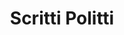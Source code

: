 ---
title: "Scritti Politti"
summary: "British band, originally formed in 1977 in Leeds. Cardiff-born singer-songwriter was the founding member of the band and the only member to have remained throughout the group's history."
image: "scritti-politti.jpg"
apple_music_artist_url: "https://music.apple.com/gb/artist/scritti-politti/614113"
---